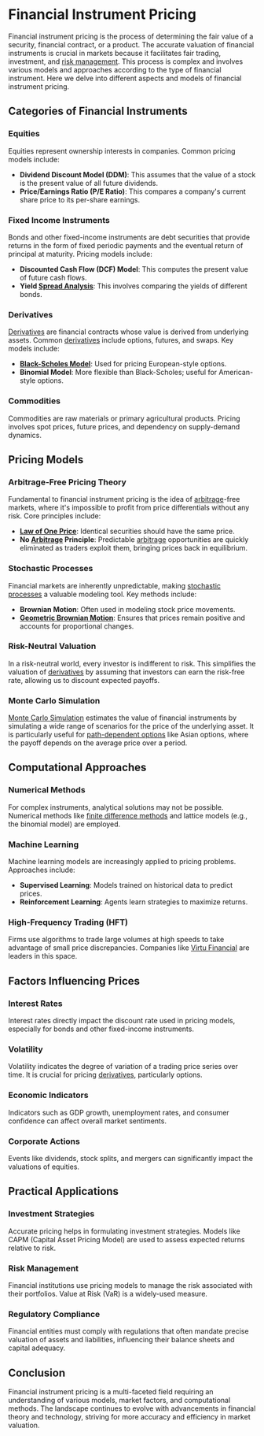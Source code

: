 # Financial Instrument Pricing

Financial instrument pricing is the process of determining the fair value of a security, financial contract, or a product. The accurate valuation of financial instruments is crucial in markets because it facilitates fair trading, investment, and [risk management](../r/risk_management.md). This process is complex and involves various models and approaches according to the type of financial instrument. Here we delve into different aspects and models of financial instrument pricing.

## Categories of Financial Instruments

### Equities
Equities represent ownership interests in companies. Common pricing models include:
- **Dividend Discount Model (DDM)**: This assumes that the value of a stock is the present value of all future dividends.
- **Price/Earnings Ratio (P/E Ratio)**: This compares a company's current share price to its per-share earnings.

### Fixed Income Instruments
Bonds and other fixed-income instruments are debt securities that provide returns in the form of fixed periodic payments and the eventual return of principal at maturity. Pricing models include:
- **Discounted Cash Flow (DCF) Model**: This computes the present value of future cash flows.
- **Yield [Spread Analysis](../s/spread_analysis.md)**: This involves comparing the yields of different bonds.

### Derivatives
[Derivatives](../d/derivatives.md) are financial contracts whose value is derived from underlying assets. Common [derivatives](../d/derivatives.md) include options, futures, and swaps. Key models include:
- **[Black-Scholes Model](../b/black-scholes_model.md)**: Used for pricing European-style options.
- **Binomial Model**: More flexible than Black-Scholes; useful for American-style options.

### Commodities
Commodities are raw materials or primary agricultural products. Pricing involves spot prices, future prices, and dependency on supply-demand dynamics.

## Pricing Models

### Arbitrage-Free Pricing Theory
Fundamental to financial instrument pricing is the idea of [arbitrage](../a/arbitrage.md)-free markets, where it's impossible to profit from price differentials without any risk. Core principles include:
- **[Law of One Price](../l/law_of_one_price.md)**: Identical securities should have the same price.
- **No [Arbitrage](../a/arbitrage.md) Principle**: Predictable [arbitrage](../a/arbitrage.md) opportunities are quickly eliminated as traders exploit them, bringing prices back in equilibrium.

### Stochastic Processes
Financial markets are inherently unpredictable, making [stochastic processes](../s/stochastic_processes.md) a valuable modeling tool. Key methods include:
- **Brownian Motion**: Often used in modeling stock price movements.
- **[Geometric Brownian Motion](../g/geometric_brownian_motion.md)**: Ensures that prices remain positive and accounts for proportional changes.

### Risk-Neutral Valuation
In a risk-neutral world, every investor is indifferent to risk. This simplifies the valuation of [derivatives](../d/derivatives.md) by assuming that investors can earn the risk-free rate, allowing us to discount expected payoffs.

### Monte Carlo Simulation
[Monte Carlo Simulation](../m/monte_carlo_simulation.md) estimates the value of financial instruments by simulating a wide range of scenarios for the price of the underlying asset. It is particularly useful for [path-dependent options](../p/path-dependent_options.md) like Asian options, where the payoff depends on the average price over a period.

## Computational Approaches

### Numerical Methods
For complex instruments, analytical solutions may not be possible. Numerical methods like [finite difference methods](../f/finite_difference_methods.md) and lattice models (e.g., the binomial model) are employed.

### Machine Learning
Machine learning models are increasingly applied to pricing problems. Approaches include:
- **Supervised Learning**: Models trained on historical data to predict prices.
- **Reinforcement Learning**: Agents learn strategies to maximize returns.

### High-Frequency Trading (HFT)
Firms use algorithms to trade large volumes at high speeds to take advantage of small price discrepancies. Companies like [Virtu Financial](https://www.virtu.com) are leaders in this space.

## Factors Influencing Prices

### Interest Rates
Interest rates directly impact the discount rate used in pricing models, especially for bonds and other fixed-income instruments.

### Volatility
Volatility indicates the degree of variation of a trading price series over time. It is crucial for pricing [derivatives](../d/derivatives.md), particularly options.

### Economic Indicators
Indicators such as GDP growth, unemployment rates, and consumer confidence can affect overall market sentiments.

### Corporate Actions
Events like dividends, stock splits, and mergers can significantly impact the valuations of equities.

## Practical Applications

### Investment Strategies
Accurate pricing helps in formulating investment strategies. Models like CAPM (Capital Asset Pricing Model) are used to assess expected returns relative to risk.

### Risk Management
Financial institutions use pricing models to manage the risk associated with their portfolios. Value at Risk (VaR) is a widely-used measure.

### Regulatory Compliance
Financial entities must comply with regulations that often mandate precise valuation of assets and liabilities, influencing their balance sheets and capital adequacy.

## Conclusion
Financial instrument pricing is a multi-faceted field requiring an understanding of various models, market factors, and computational methods. The landscape continues to evolve with advancements in financial theory and technology, striving for more accuracy and efficiency in market valuation.

